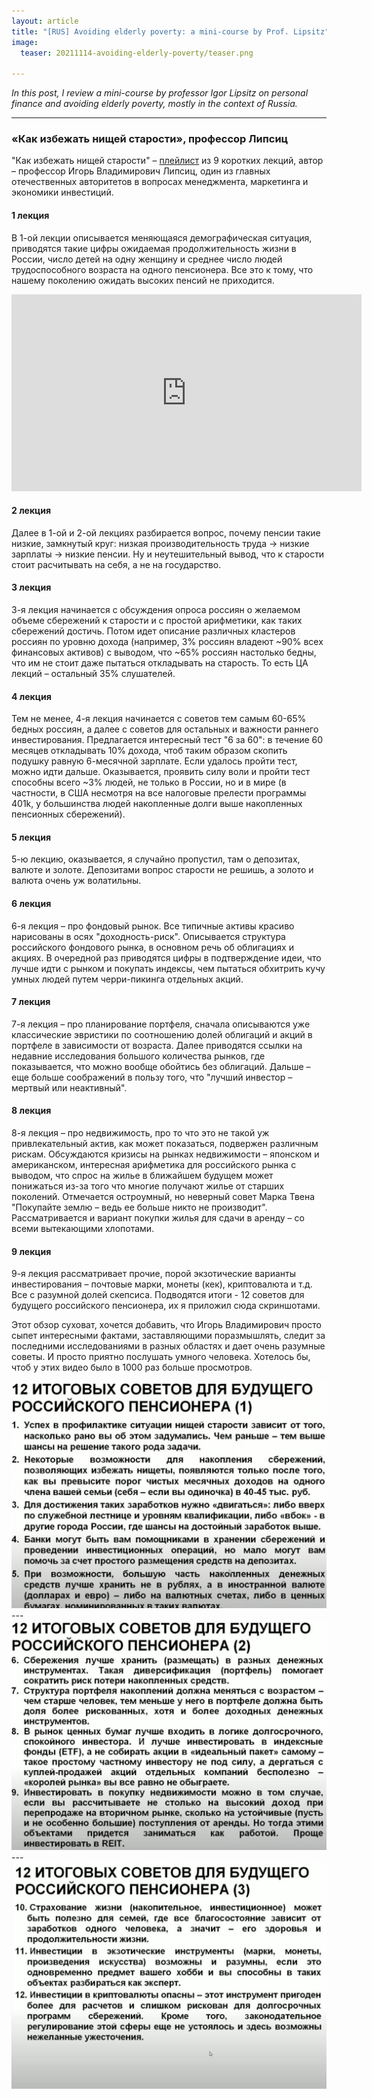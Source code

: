 ```yaml
---
layout: article
title: "[RUS] Avoiding elderly poverty: a mini-course by Prof. Lipsitz"
image:
  teaser: 20211114-avoiding-elderly-poverty/teaser.png

---
```


_In this post, I review a mini-course by professor Igor Lipsitz on personal finance and avoiding elderly poverty, mostly in the context of Russia._

***


### «Как избежать нищей старости», профессор Липсиц

"Как избежать нищей старости" – [плейлист](https://www.youtube.com/playlist?list=PL3o3Qkkpj78pS8kZGrPDm3OnhcyuxyDVy) из 9 коротких лекций, автор – профессор Игорь Владимирович Липсиц, один из главных отечественных авторитетов в вопросах менеджмента, маркетинга и экономики инвестиций. 

#### 1 лекция

В 1-ой лекции описывается меняющаяся демографическая ситуация, приводятся такие цифры ожидаемая продолжительность жизни в России, число детей на одну женщину и среднее число людей трудоспособного возраста на одного пенсионера. Все это к тому, что нашему поколению ожидать высоких пенсий не приходится. 

<iframe width="560" height="315" src="https://www.youtube.com/embed/dG_qdWeq7pI" title="YouTube video player" frameborder="0" allow="accelerometer; autoplay; clipboard-write; encrypted-media; gyroscope; picture-in-picture" allowfullscreen></iframe>

#### 2 лекция

Далее в 1-ой и 2-ой лекциях разбирается вопрос, почему пенсии такие низкие, замкнутый круг: низкая производительность труда -> низкие зарплаты -> низкие пенсии. Ну и неутешительный вывод, что к старости стоит расчитывать на себя, а не на государство. 

#### 3 лекция

3-я лекция начинается с обсуждения опроса россиян о желаемом объеме сбережений к старости и с простой арифметики, как таких сбережений достичь. Потом идет описание различных кластеров россиян по уровню дохода (например, 3% россиян владеют ~90% всех финансовых активов) с выводом, что ~65% россиян настолько бедны, что им не стоит даже пытаться откладывать на старость. То есть ЦА лекций – остальный 35% слушателей. 

#### 4 лекция

Тем не менее, 4-я лекция начинается с советов тем самым 60-65% бедных россиян, а далее с советов для остальных и важности раннего инвестирования. Предлагается интересный тест "6 за 60": в течение 60 месяцев откладывать 10% дохода, чтоб таким образом скопить подушку равную 6-месячной зарплате. Если удалось пройти тест, можно идти дальше. Оказывается, проявить силу воли и пройти тест способны всего ~3% людей, не только в России, но и в мире (в частности, в США несмотря на все налоговые прелести программы 401k, у большинства людей накопленные долги выше накопленных пенсионных сбережений).

#### 5 лекция

5-ю лекцию, оказывается, я случайно пропустил, там о депозитах, валюте и золоте. Депозитами вопрос старости не решишь, а золото и валюта очень уж волатильны. 

#### 6 лекция

6-я лекция – про фондовый рынок. Все типичные активы красиво нарисованы в осях "доходность-риск". Описывается структура российского фондового рынка, в основном речь об облигациях и акциях. В очередной раз приводятся цифры в подтверждение идеи, что лучше идти с рынком и покупать индексы, чем пытаться обхитрить кучу умных людей путем черри-пикинга отдельных акций. 

#### 7 лекция

7-я лекция – про планирование портфеля, сначала описываются уже классические эвристики по соотношению долей облигаций и акций в портфеле в зависимости от возраста. Далее приводятся ссылки на недавние исследования большого количества рынков, где показывается, что можно вообще обойтись без облигаций. Дальше – еще больше соображений в пользу того, что "лучший инвестор – мертвый или неактивный". 

#### 8 лекция

8-я лекция – про недвижимость, про то что это не такой уж привлекательный актив, как может показаться, подвержен различным рискам. Обсуждаются кризисы на рынках недвижимости – японском и американском, интересная арифметика для российского рынка с выводом, что спрос на жилье в ближайшем будущем может понижаться из-за того что многие получают жилье от старших поколений. Отмечается остроумный, но неверный совет Марка Твена "Покупайте землю – ведь ее больше никто не производит". Рассматривается и вариант покупки жилья для сдачи в аренду – со всеми вытекающими хлопотами. 

#### 9 лекция

9-я лекция рассматривает прочие, порой экзотические варианты инвестирования – почтовые марки, монеты (кек), криптовалюта и т.д. Все с разумной долей скепсиса. Подводятся итоги - 12 советов для будущего российского пенсионера, их я приложил сюда скриншотами. 

Этот обзор суховат, хочется добавить, что Игорь Владимирович просто сыпет интересными фактами, заставляющими поразмышлять, следит за последними исследованиями в разных областях и дает очень разумные советы. И просто приятно послушать умного человека. Хотелось бы, чтоб у этих видео было в 1000 раз больше просмотров.

<div style="text-align:center"><img src="/images/20211114-avoiding-elderly-poverty/advice_1.jpg" /></div>
---
<div style="text-align:center"><img src="/images/20211114-avoiding-elderly-poverty/advice_2.jpg" /></div>
---
<div style="text-align:center"><img src="/images/20211114-avoiding-elderly-poverty/advice_3.jpg" /></div>